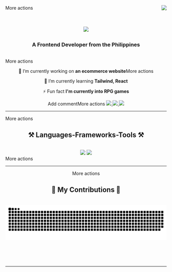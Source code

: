 
<img align="right" src="https://visitor-badge.laobi.icu/badge?page_id=salesp07.salesp07" />More actions

<h1 align="center">
    <img src="https://readme-typing-svg.herokuapp.com/?font=Righteous&size=35&center=true&vCenter=true&width=500&height=70&duration=4000&lines=Hi+There!+👋;+I'm+Precious+Rondilla!;" />
</h1>

<h3 align="center">A Frontend Developer from the Philippines</h3>

<br/>More actions

<div align="center">

🔭 I’m currently working on **an ecommerce website**More actions

 🌱 I’m currently learning **Tailwind, React**
 
 ⚡ Fun fact **I'm currently into RPG games**
 
 </div>

<div align="center"> Add commentMore actions
  <a href="precious.rndlla03@gmail.com">
    <img src="https://img.shields.io/badge/Gmail-333333?style=for-the-badge&logo=gmail&logoColor=red" />
  </a>
  <a href="https://www.linkedin.com/in/precious-rondilla" target="_blank">
    <img src="https://img.shields.io/badge/LinkedIn-0077B5?style=for-the-badge&logo=linkedin&logoColor=white" target="_blank" />
  </a>
  <a href="https://precious0311.github.io" target="_blank">
     <img src="https://img.shields.io/badge/Portfolio-FF5722?style=for-the-badge&logo=todoist&logoColor=white" target="_blank" /> <!-- sqlite, safari, google-chrome are other good icon options -->
  </a>
</div>

 <hr/>More actions

<h2 align="center">⚒️ Languages-Frameworks-Tools ⚒️</h2>
<br/>
<div align="center">
    <img src="https://skillicons.dev/icons?i=react,bootstrap,mui,html,css,vscode,github,figma,tailwind,git,r" />
    <img src="https://skillicons.dev/icons?python,javascript,firebase,mysql,flask" /><br>
</div>
More actions
<br/>
<hr/>

<div align="center">More actions
  <h2>🐍 My Contributions 🐍</h2>
  <br>
  <img alt="snake eating my contributions" src="https://raw.githubusercontent.com/salesp07/salesp07/output/github-contribution-grid-snake.svg" />

  <br/><br/><br/>
</div>

<hr/>

